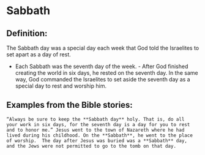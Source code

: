 Sabbath
=======

###

Definition:
-----------

The Sabbath day was a special day each week that God told the Israelites
to set apart as a day of rest.

-   Each Sabbath was the seventh  day of the week.  -   After God finished
creating the world in six days, he rested on the
    seventh day. In the same way, God commanded the Israelites to set
    aside the seventh day as a special day to rest and worship him.

Examples from the Bible stories:
--------------------------------

    “Always be sure to keep the **Sabbath day** holy. That is, do all
    your work in six days, for the seventh day is a day for you to rest
    and to honor me.” Jesus went to the town of Nazareth where he had
    lived during his childhood. On the **Sabbath**, he went to the place
    of worship.  The day after Jesus was buried was a **Sabbath** day,
    and the Jews were not permitted to go to the tomb on that day.
